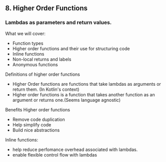 ## 8. Higher Order Functions

### Lambdas as parameters and return values.

What we will cover:

- Function types
- Higher order functions and their use for structuring code
- Inline functions
- Non-local returns and labels
- Anonymous functions

Definitions of higher order functions

- Higher Order functions are functions that take lambdas as arguments or return them. (In Kotlin's context)
- Higher order functions is a function that takes another function as an argument or returns one.(Seems language agnostic)

Benefits Higher order functions

- Remove code duplication
- Help simplify code
- Build nice abstractions

Inline functions:

- help reduce perfomance overhead associated with lambdas.
- enable flexible control flow with lambdas
